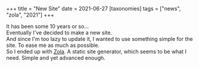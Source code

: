 +++
title = "New Site"
date = 2021-06-27
[taxonomies]
tags = ["news", "zola", "2021"]
+++

It has been some 10 years or so...  
Eventually I've decided to make a new site.  
And since I'm too lazy to update it, I wanted to use something simple for the site. To ease me as much as possible.  
So I ended up with [Zola](https://getzola.org). A static site generator, which seems to be what I need. Simple and yet advanced enough.
